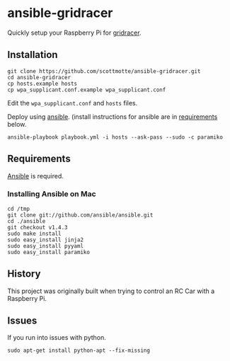 # ansible-gridracer

Quickly setup your Raspberry Pi for [gridracer](https://github.com/scottmotte/gridracer).

## Installation

```
git clone https://github.com/scottmotte/ansible-gridracer.git
cd ansible-gridracer
cp hosts.example hosts
cp wpa_supplicant.conf.example wpa_supplicant.conf
```

Edit the `wpa_supplicant.conf` and `hosts` files.

Deploy using [ansible](http://www.ansibleworks.com). (install instructions for ansible are in [requirements](#requirements) below.

```
ansible-playbook playbook.yml -i hosts --ask-pass --sudo -c paramiko
```

## Requirements

[Ansible](http://www.ansibleworks.com/) is required. 

### Installing Ansible on Mac

```
cd /tmp
git clone git://github.com/ansible/ansible.git
cd ./ansible
git checkout v1.4.3
sudo make install
sudo easy_install jinja2 
sudo easy_install pyyaml
sudo easy_install paramiko
```

## History

This project was originally built when trying to control an RC Car with a Raspberry Pi. 

## Issues

If you run into issues with python.

```
sudo apt-get install python-apt --fix-missing
```



